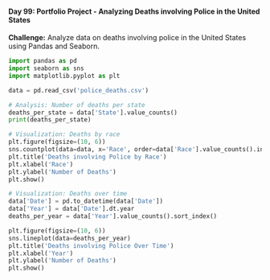 #### Day 99: Portfolio Project - Analyzing Deaths involving Police in the United States
**Challenge:** Analyze data on deaths involving police in the United States using Pandas and Seaborn.

```python
import pandas as pd
import seaborn as sns
import matplotlib.pyplot as plt

data = pd.read_csv('police_deaths.csv')

# Analysis: Number of deaths per state
deaths_per_state = data['State'].value_counts()
print(deaths_per_state)

# Visualization: Deaths by race
plt.figure(figsize=(10, 6))
sns.countplot(data=data, x='Race', order=data['Race'].value_counts().index)
plt.title('Deaths involving Police by Race')
plt.xlabel('Race')
plt.ylabel('Number of Deaths')
plt.show()

# Visualization: Deaths over time
data['Date'] = pd.to_datetime(data['Date'])
data['Year'] = data['Date'].dt.year
deaths_per_year = data['Year'].value_counts().sort_index()

plt.figure(figsize=(10, 6))
sns.lineplot(data=deaths_per_year)
plt.title('Deaths involving Police Over Time')
plt.xlabel('Year')
plt.ylabel('Number of Deaths')
plt.show()
```


